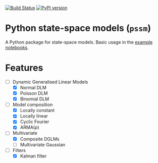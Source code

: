 [![Build Status](https://travis-ci.org/ruivieira/python-ssm.svg?branch=master)](https://travis-ci.org/ruivieira/python-ssm)
[![PyPI version](https://badge.fury.io/py/pssm.svg)](https://badge.fury.io/py/pssm)
# Python state-space models (`pssm`)

A Python package for state-space models. Basic usage in the [example notebooks](docs/state_space_models.ipynb).

# Features

  - [ ] Dynamic Generalised Linear Models
     - [x] Normal DLM
     - [x] Poisson DLM
     - [x] Binomial DLM
  - [ ] Model composition
     - [x] Locally constant
     - [x] Locally linear
     - [x] Cyclic Fourier
     - [x] ARMA(*p*)
  - [ ] Multivariate
     - [x] Composite DGLMs
     - [ ] Multivariate Gaussian
  - [ ] Filters
     - [x] Kalman filter 